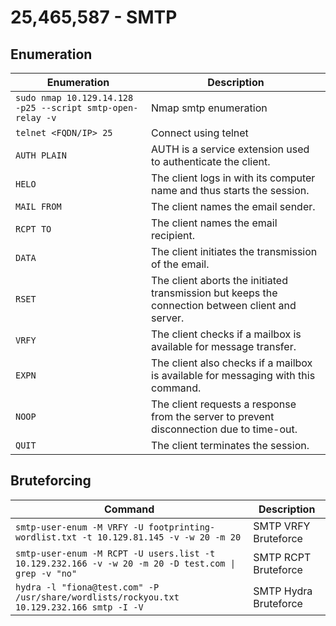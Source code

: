 # 25,465,587 - SMTP

## Enumeration



| Enumeration                                                | Description                                                                                      |
| ---------------------------------------------------------- | ------------------------------------------------------------------------------------------------ |
| `sudo nmap 10.129.14.128 -p25 --script smtp-open-relay -v` | Nmap smtp enumeration                                                                            |
| `telnet <FQDN/IP> 25`                                      | Connect using telnet                                                                             |
| `AUTH PLAIN`                                               | AUTH is a service extension used to authenticate the client.                                     |
| `HELO`                                                     | The client logs in with its computer name and thus starts the session.                           |
| `MAIL FROM`                                                | The client names the email sender.                                                               |
| `RCPT TO`                                                  | The client names the email recipient.                                                            |
| `DATA`                                                     | The client initiates the transmission of the email.                                              |
| `RSET`                                                     | The client aborts the initiated transmission but keeps the connection between client and server. |
| `VRFY`                                                     | The client checks if a mailbox is available for message transfer.                                |
| `EXPN`                                                     | The client also checks if a mailbox is available for messaging with this command.                |
| `NOOP`                                                     | The client requests a response from the server to prevent disconnection due to time-out.         |
| `QUIT`                                                     | The client terminates the session.                                                               |

## Bruteforcing



| Command                                                                                             | Description           |
| --------------------------------------------------------------------------------------------------- | --------------------- |
| `smtp-user-enum -M VRFY -U footprinting-wordlist.txt -t 10.129.81.145 -v -w 20 -m 20`               | SMTP VRFY Bruteforce  |
| `smtp-user-enum -M RCPT -U users.list -t 10.129.232.166 -v -w 20 -m 20 -D test.com \| grep -v "no"` | SMTP RCPT Bruteforce  |
| `hydra -l "fiona@test.com" -P /usr/share/wordlists/rockyou.txt 10.129.232.166 smtp -I -V`           | SMTP Hydra Bruteforce |

